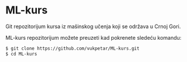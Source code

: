 # ML-kurs

Git repozitorijum kursa iz mašinskog učenja koji se održava u Crnoj Gori.

ML-kurs repozitorijum možete preuzeti kad pokrenete sledeću komandu:
```sh
$ git clone https://github.com/vukpetar/ML-kurs.git
$ cd ML-kurs
```